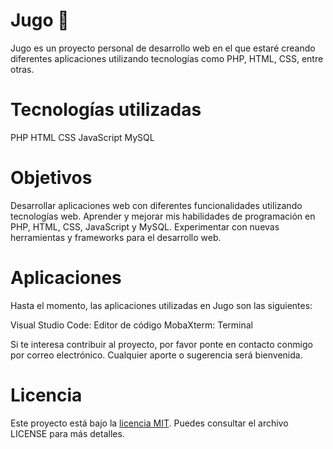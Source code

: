 # Jugo 🧃
Jugo es un proyecto personal de desarrollo web en el que estaré creando diferentes aplicaciones utilizando tecnologías como PHP, HTML, CSS, entre otras.

# Tecnologías utilizadas
PHP
HTML
CSS
JavaScript
MySQL

# Objetivos
Desarrollar aplicaciones web con diferentes funcionalidades utilizando tecnologías web.
Aprender y mejorar mis habilidades de programación en PHP, HTML, CSS, JavaScript y MySQL.
Experimentar con nuevas herramientas y frameworks para el desarrollo web.

# Aplicaciones
Hasta el momento, las aplicaciones utilizadas en Jugo son las siguientes:

Visual Studio Code: Editor de código
MobaXterm: Terminal

Si te interesa contribuir al proyecto, por favor ponte en contacto conmigo por correo electrónico. Cualquier aporte o sugerencia será bienvenida.

# Licencia
Este proyecto está bajo la [licencia MIT](https://github.com/Jugo-dev/.github/blob/main/LICENCE). Puedes consultar el archivo LICENSE para más detalles.
